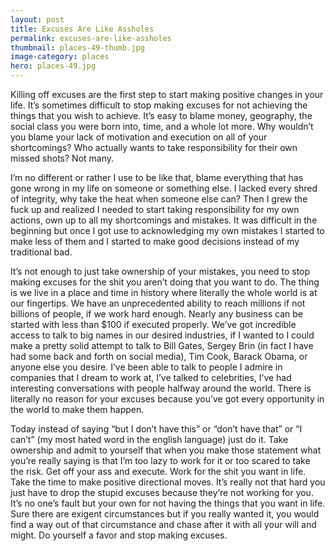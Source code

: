 ```yaml
---
layout: post
title: Excuses Are Like Assholes
permalink: excuses-are-like-assholes
thumbnail: places-49-thumb.jpg
image-category: places
hero: places-49.jpg
---
```




Killing off excuses are the first step to start making positive changes in your life. It’s sometimes difficult to stop making excuses for not achieving the things that you wish to achieve. It’s easy to blame money, geography, the social class you were born into, time, and a whole lot more. Why wouldn’t you blame your lack of motivation and execution on all of your shortcomings? Who actually wants to take responsibility for their own missed shots? Not many.

I’m no different or rather I use to be like that, blame everything that has gone wrong in my life on someone or something else. I lacked every shred of integrity, why take the heat when someone else can? Then I grew the fuck up and realized I needed to start taking responsibility for my own actions, own up to all my shortcomings and mistakes. It was difficult in the beginning but once I got use to acknowledging my own mistakes I started to make less of them and I started to make good decisions instead of my traditional bad.

It’s not enough to just take ownership of your mistakes, you need to stop making excuses for the shit you aren’t doing that you want to do. The thing is we live in a place and time in history where literally the whole world is at our fingertips. We have an unprecedented ability to reach millions if not billions of people, if we work hard enough. Nearly any business can be started with less than $100 if executed properly. We’ve got incredible access to talk to big names in our desired industries, if I wanted to I could make a pretty solid attempt to talk to Bill Gates, Sergey Brin (in fact I have had some back and forth on social media), Tim Cook, Barack Obama, or anyone else you desire. I’ve been able to talk to people I admire in companies that I dream to work at, I’ve talked to celebrities, I’ve had interesting conversations with people halfway around the world. There is literally no reason for your excuses because you’ve got every opportunity in the world to make them happen.

Today instead of saying “but I don’t have this” or “don’t have that” or “I can’t” (my most hated word in the english language) just do it. Take ownership and admit to yourself that when you make those statement what you’re really saying is that I’m too lazy to work for it or too scared to take the risk. Get off your ass and execute. Work for the shit you want in life. Take the time to make positive directional moves. It’s really not that hard you just have to drop the stupid excuses because they’re not working for you. It’s no one’s fault but your own for not having the things that you want in life. Sure there are exigent circumstances but if you really wanted it, you would find a way out of that circumstance and chase after it with all your will and might. Do yourself a favor and stop making excuses.
